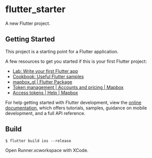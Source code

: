 # flutter_starter

A new Flutter project.

## Getting Started

This project is a starting point for a Flutter application.

A few resources to get you started if this is your first Flutter project:

- [Lab: Write your first Flutter app](https://docs.flutter.dev/get-started/codelab)
- [Cookbook: Useful Flutter samples](https://docs.flutter.dev/cookbook)
- [mapbox_gl | Flutter Package](https://pub.dev/packages/mapbox_gl)
- [Token management | Accounts and pricing | Mapbox](https://docs.mapbox.com/accounts/guides/tokens/#scopes)
- [Access tokens | Help | Mapbox](https://docs.mapbox.com/help/getting-started/access-tokens/#how-access-tokens-work)

For help getting started with Flutter development, view the
[online documentation](https://docs.flutter.dev/), which offers tutorials,
samples, guidance on mobile development, and a full API reference.

## Build

```
$ flutter build ios --release

```

Open Runner.xcworkspace with XCode.
